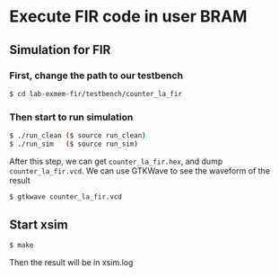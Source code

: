 # Execute FIR code in user BRAM

## Simulation for FIR
### First, change the path to our testbench
```sh
$ cd lab-exmem-fir/testbench/counter_la_fir
```
### Then start to run simulation
```sh
$ ./run_clean ($ source run_clean)
$ ./run_sim   ($ source run_sim)
```
After this step, we can get `counter_la_fir.hex`,
and dump `counter_la_fir.vcd`.
We can use GTKWave to see the waveform of the result
```sh
$ gtkwave counter_la_fir.vcd
```
## Start xsim
```sh
$ make
```
Then the result will be in xsim.log

